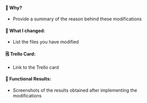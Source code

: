 #### :thinking: Why?

- Provide a summary of the reason behind these modifications

#### :twisted_rightwards_arrows: What I changed:

- List the files you have modified

#### :spiral_notepad: Trello Card:

- Link to the Trello card

#### :dart: Functional Results:

- Screenshots of the results obtained after implementing the modifications
